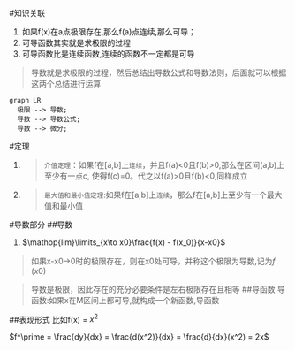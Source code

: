 #知识关联
1. 如果f(x)在a点极限存在,那么f(a)点连续,那么可导；
2. 可导函数其实就是求极限的过程
3. 可导函数比是连续函数,连续的函数不一定都是可导

> 导数就是求极限的过程，然后总结出导数公式和导数法则，后面就可以根据这两个总结进行运算

```mermaid
graph LR
  极限 --> 导数;
  导数 --> 导数公式;
  导数 --> 微分;
```


#定理
1. > ``介值定理``：如果f在[a,b]上``连续``，并且f(a)<0且f(b)>0,那么在区间(a,b)上至少有一点c,
使得f(c)=0。代之以f(a)>0且f(b)<0,同样成立
1. > ``最大值和最小值定理``:如果f在[a,b]上``连续``，那么f在[a,b]上至少有一个最大值和最小值


#导数部分
##导数
1. $\mathop{lim}\limits_{x\to x0}\frac{f(x) - f(x_0)}{x-x0}$
>如果x-x0$\rightarrow$0时的极限存在，则在x0处可导，并称这个极限为导数,记为$f^\prime(x0)$

>导数是极限，因此存在的充分必要条件是左右极限存在且相等
##导函数
>导函数:如果x在M区间上都可导,就构成一个新函数,导函数

##表现形式
比如f(x) = $x^2$

$f^\prime = \frac{dy}{dx} = \frac{d(x^2)}{dx} = \frac{d}{dx}(x^2) = 2x$
